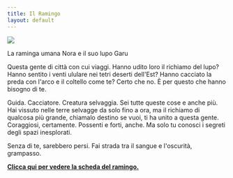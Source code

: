 ```yaml
---
title: Il Ramingo
layout: default
---
```


<div class="frame right bigger">
    <img src="/images/nora-raminga.jpg" />
    <p>La raminga umana Nora e il suo lupo Garu</p>
</div>

Questa gente di città con cui viaggi. Hanno udito loro il richiamo del lupo? Hanno sentito i venti ululare nei tetri deserti dell'Est? Hanno cacciato la preda con l'arco e il coltello come te? Certo che no. È per questo che hanno bisogno di te.

Guida. Cacciatore. Creatura selvaggia. Sei tutte queste cose e anche più. Hai vissuto nelle terre selvagge da solo fino a ora, ma il richiamo di qualcosa più grande, chiamalo destino se vuoi, ti ha unito a questa gente. Coraggiosi, certamente. Possenti e forti, anche. Ma solo tu conosci i segreti degli spazi inesplorati.

Senza di te, sarebbero persi. Fai strada tra il sangue e l'oscurità, grampasso.

**[Clicca qui per vedere la scheda del ramingo.](https://bit.ly/1kyTJri)**
